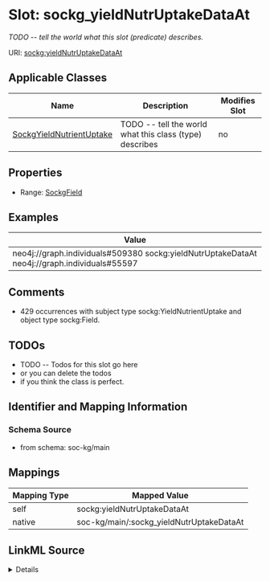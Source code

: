 

# Slot: sockg_yieldNutrUptakeDataAt


_TODO -- tell the world what this slot (predicate) describes._





URI: [sockg:yieldNutrUptakeDataAt](http://www.semanticweb.org/sockg/ontologies/2024/0/soil-carbon-ontology/yieldNutrUptakeDataAt)



<!-- no inheritance hierarchy -->





## Applicable Classes

| Name | Description | Modifies Slot |
| --- | --- | --- |
| [SockgYieldNutrientUptake](../classes/SockgYieldNutrientUptake.md) | TODO -- tell the world what this class (type) describes |  no  |







## Properties

* Range: [SockgField](../classes/SockgField.md)






## Examples

| Value |
| --- |
| neo4j://graph.individuals#509380 sockg:yieldNutrUptakeDataAt neo4j://graph.individuals#55597 |

## Comments

* 429 occurrences with subject type sockg:YieldNutrientUptake and object type sockg:Field.

## TODOs

* TODO -- Todos for this slot go here
* or you can delete the todos
* if you think the class is perfect.

## Identifier and Mapping Information







### Schema Source


* from schema: soc-kg/main




## Mappings

| Mapping Type | Mapped Value |
| ---  | ---  |
| self | sockg:yieldNutrUptakeDataAt |
| native | soc-kg/main/:sockg_yieldNutrUptakeDataAt |




## LinkML Source

<details>
```yaml
name: sockg_yieldNutrUptakeDataAt
description: TODO -- tell the world what this slot (predicate) describes.
todos:
- TODO -- Todos for this slot go here
- or you can delete the todos
- if you think the class is perfect.
comments:
- 429 occurrences with subject type sockg:YieldNutrientUptake and object type sockg:Field.
examples:
- value: neo4j://graph.individuals#509380 sockg:yieldNutrUptakeDataAt neo4j://graph.individuals#55597
from_schema: soc-kg/main
rank: 1000
slot_uri: sockg:yieldNutrUptakeDataAt
alias: sockg_yieldNutrUptakeDataAt
domain_of:
- sockg_YieldNutrientUptake
range: sockg_Field

```
</details>